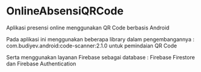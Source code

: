 # OnlineAbsensiQRCode
Aplikasi presensi online menggunakan QR Code berbasis Android

Pada aplikasi ini menggunakan beberapa library dalam pengembangannya :
com.budiyev.android:code-scanner:2.1.0 untuk pemindaian QR Code

Serta menggunakan layanan Firebase sebagai database :
Firebase Firestore dan Firebase Authentication
